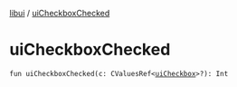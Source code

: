 [libui](README.md) / [uiCheckboxChecked](ui-checkbox-checked.md)

# uiCheckboxChecked

`fun uiCheckboxChecked(c: CValuesRef<`[`uiCheckbox`](ui-checkbox.md)`>?): Int`
